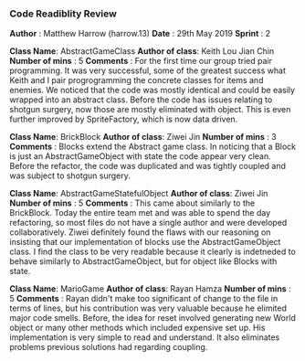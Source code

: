 ﻿
### Code Readiblity Review
**Author** : Matthew Harrow (harrow.13)
**Date**   : 29th May 2019
**Sprint** : 2


**Class Name**: AbstractGameClass
**Author of class**: Keith Lou Jian Chin
**Number of mins** : 5
**Comments** : For the first time our group tried pair programming. It was very successful, some of the greatest
			   success what Keith and I pair progrogramming the concrete classes for items and enemies. We noticed
			   that the code was mostly identical and could be easily wrapped into an abstract class. Before the code
			   has issues relating to shotgun surgery, now those are mostly eliminated with object. This is even 
			   further improved by SpriteFactory, which is now data driven.

**Class Name**:  BrickBlock
**Author of class**: Ziwei Jin
**Number of mins** : 3
**Comments** : Blocks extend the Abstract game class. In noticing that a Block is just an AbstractGameObject with state
			   the code appear very clean. Before the refactor, the code was duplicated and was tightly coupled and
			   was subject to shotgun surgery.

**Class Name**:  AbstractGameStatefulObject
**Author of class**: Ziwei Jin
**Number of mins** : 5
**Comments** : This came about similarly to the BrickBlock. Today the entire team met and was able to spend the day
			   refactoring, so most files do not have a single author and were developed collaboratively. Ziwei 
			   definitely found the flaws with our reasoning on insisting that our implementation of blocks use
			   the AbstractGameObject class. I find the class to be very readable because it clearly is indetneded
			   to behave similarly to AbstractGameObject, but for object like Blocks with state.

**Class Name**:  MarioGame
**Author of class**: Rayan Hamza
**Number of mins** : 5
**Comments** : Rayan didn't make too significant of change to the file in terms of lines, but his contribution
			   was very valuable because he elimited major code smells. Before, the idea for reset involved 
			   generating new World object or many other methods which included expensive set up. His implementation
			   is very simple to read and understand. It also eliminates problems previous solutions had regarding 
			   coupling.
